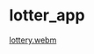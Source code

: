 # lotter_app

[lottery.webm](https://user-images.githubusercontent.com/121868551/226084375-986f450e-8a05-492f-972c-c1635cb9f59a.webm)
